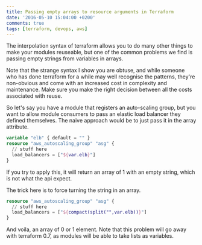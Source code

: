 ```yaml
---
title: Passing empty arrays to resource arguments in Terraform
date: '2016-05-10 15:04:00 +0200'
comments: true
tags: [terraform, devops, aws]
---
```

The interpolation syntax of terraform allows you to do many other things to make your modules reuseable, but one of the common problems we find is passing empty strings from variables in arrays.

Note that the strange syntax I show you are obtuse, and while someone who has done terraform for a while may well recognise the patterns, they're non-obvious and come with an increased cost in complexity and maintenance. Make sure you make the right decision between all the costs associated with reuse.

So let's say you have a module that registers an auto-scaling group, but you want to allow module consumers to pass an elastic load balancer they defined themselves. The naive approach would be to just pass it in the array attribute.

```tf
variable "elb" { default = "" }
resource "aws_autoscaling_group" "asg" {
  // stuff here
  load_balancers = ["${var.elb}"]
}
```

If you try to apply this, it will return an array of 1 with an empty string, which is not what the api expect.

The trick here is to force turning the string in an array.

```tf
resource "aws_autoscaling_group" "asg" {
  // stuff here
  load_balancers = ["${compact(split("",var.elb))}"]
}
```

And voila, an array of 0 or 1 element. Note that this problem will go away with terraform 0.7, as modules will be able to take lists as variables.
